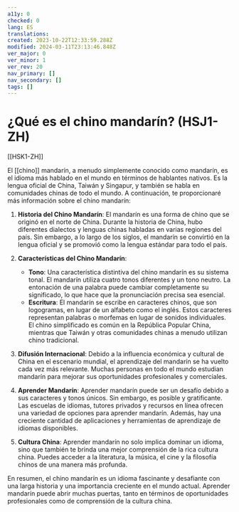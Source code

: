 ```yaml
---
a11y: 0
checked: 0
lang: ES
translations: 
created: 2023-10-22T12:33:59.288Z
modified: 2024-03-11T23:13:46.848Z
ver_major: 0
ver_minor: 1
ver_rev: 20
nav_primary: []
nav_secondary: []
tags: []
---
```

# ¿Qué es el chino mandarín? (HSJ1-ZH)

[[HSK1-ZH]]

El [[chino]] mandarín, a menudo simplemente conocido como mandarín, es el idioma más hablado en el mundo en términos de hablantes nativos. Es la lengua oficial de China, Taiwán y Singapur, y también se habla en comunidades chinas de todo el mundo. A continuación, te proporcionaré más información sobre el chino mandarín:

1. **Historia del Chino Mandarín**: El mandarín es una forma de chino que se originó en el norte de China. Durante la historia de China, hubo diferentes dialectos y lenguas chinas habladas en varias regiones del país. Sin embargo, a lo largo de los siglos, el mandarín se convirtió en la lengua oficial y se promovió como la lengua estándar para todo el país.
    
2. **Características del Chino Mandarín**:
    
    - **Tono**: Una característica distintiva del chino mandarín es su sistema tonal. El mandarín utiliza cuatro tonos diferentes y un tono neutro. La entonación de una palabra puede cambiar completamente su significado, lo que hace que la pronunciación precisa sea esencial.
    - **Escritura**: El mandarín se escribe en caracteres chinos, que son logogramas, en lugar de un alfabeto como el inglés. Estos caracteres representan palabras o morfemas en lugar de sonidos individuales. El chino simplificado es común en la República Popular China, mientras que Taiwán y otras comunidades chinas a menudo utilizan chino tradicional.
3. **Difusión Internacional**: Debido a la influencia económica y cultural de China en el escenario mundial, el aprendizaje del mandarín se ha vuelto cada vez más relevante. Muchas personas en todo el mundo estudian mandarín para mejorar sus oportunidades profesionales y comerciales.
    
4. **Aprender Mandarín**: Aprender mandarín puede ser un desafío debido a sus caracteres y tonos únicos. Sin embargo, es posible y gratificante. Las escuelas de idiomas, tutores privados y recursos en línea ofrecen una variedad de opciones para aprender mandarín. Además, hay una creciente cantidad de aplicaciones y herramientas de aprendizaje de idiomas disponibles.
    
5. **Cultura China**: Aprender mandarín no solo implica dominar un idioma, sino que también te brinda una mejor comprensión de la rica cultura china. Puedes acceder a la literatura, la música, el cine y la filosofía chinos de una manera más profunda.
    

En resumen, el chino mandarín es un idioma fascinante y desafiante con una larga historia y una importancia creciente en el mundo actual. Aprender mandarín puede abrir muchas puertas, tanto en términos de oportunidades profesionales como de comprensión de la cultura china.